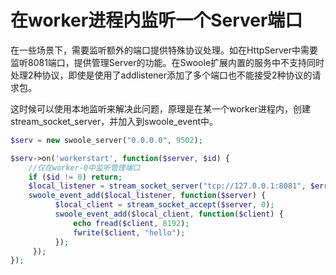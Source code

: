 # 在worker进程内监听一个Server端口

在一些场景下，需要监听额外的端口提供特殊协议处理。如在HttpServer中需要监听8081端口，提供管理Server的功能。在Swoole扩展内置的服务中不支持同时处理2种协议，即使是使用了addlistener添加了多个端口也不能接受2种协议的请求包。

这时候可以使用本地监听来解决此问题，原理是在某一个worker进程内，创建stream_socket_server，并加入到swoole_event中。

```php
$serv = new swoole_server("0.0.0.0", 9502);

$serv->on('workerstart', function($server, $id) {
    //仅在worker-0中监听管理端口
    if ($id != 0) return;
    $local_listener = stream_socket_server("tcp://127.0.0.1:8081", $errno, $errstr);
    swoole_event_add($local_listener, function($server) {
		  $local_client = stream_socket_accept($server, 0);		  
		  swoole_event_add($local_client, function($client) {
			  echo fread($client, 8192);
			  fwrite($client, "hello");
		  });
     });
});
```